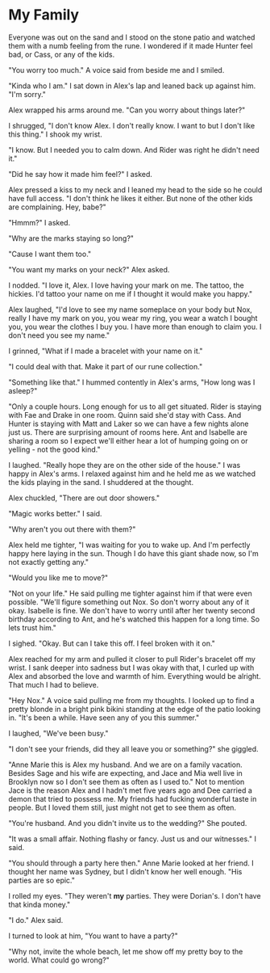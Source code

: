 # My Family

Everyone was out on the sand and I stood on the stone patio and watched them with a numb feeling from the rune.  I wondered if it made Hunter feel bad, or Cass, or any of the kids.

"You worry too much."  A voice said from beside me and I smiled.

"Kinda who I am."  I sat down in Alex's lap and leaned back up against him.  "I'm sorry."

Alex wrapped his arms around me.  "Can you worry about things later?"

I shrugged,  "I don't know Alex.  I don't really know.  I want to but I don't like this thing."  I shook my wrist.

"I know.  But I needed you to calm down.  And Rider was right he didn't need it."

"Did he say how it made him feel?"  I asked.

Alex pressed a kiss to my neck and I leaned my head to the side so he could have full access.  "I don't think he likes it either.  But none of the other kids are complaining.  Hey, babe?"

"Hmmm?" I asked.

"Why are the marks staying so long?"

"Cause I want them too."

"You want my marks on your neck?" Alex asked.

I nodded.  "I love it, Alex.  I love having your mark on me.  The tattoo, the hickies.  I'd tattoo your name on me if I thought it would make you happy."

Alex laughed, "I'd love to see my name someplace on your body but Nox, really I have my mark on you, you wear my ring, you wear a watch I bought you, you wear the clothes I buy you.  I have more than enough to claim you.  I don't need you see my name."

I grinned, "What if I made a bracelet with your name on it."

"I could deal with that.  Make it part of our rune collection."

"Something like that."  I hummed contently in Alex's arms, "How long was I asleep?"

"Only a couple hours.  Long enough for us to all get situated.  Rider is staying with Fae and Drake in one room.  Quinn said she'd stay with Cass.  And Hunter is staying with Matt and Laker so we can have a few nights alone just us.  There are surprising amount of rooms here. Ant and Isabelle are sharing a room so I expect we'll either hear a lot of humping going on or yelling - not the good kind."

I laughed.  "Really hope they are on the other side of the house."  I was happy in Alex's arms.  I relaxed against him and he held me as we watched the kids playing in the sand.  I shuddered at the thought.  

Alex chuckled, "There are out door showers."

"Magic works better."  I said.

"Why aren't you out there with them?"

Alex held me tighter, "I was waiting for you to wake up.  And I'm perfectly happy here laying in the sun.  Though I do have this giant shade now, so I'm not exactly getting any."

"Would you like me to move?"

"Not on your life."  He said pulling me tighter against him if that were even possible.  "We'll figure something out Nox.  So don't worry about any of it okay.  Isabelle is fine.  We don't have to worry until after her twenty second birthday according to Ant, and he's watched this happen for a long time.  So lets trust him."

I sighed.  "Okay.  But can I take this off.  I feel broken with it on."

Alex reached for my arm and pulled it closer to pull Rider's bracelet off my wrist.  I sank deeper into sadness but I was okay with that, I curled up with Alex and absorbed the love and warmth of him.  Everything would be alright.  That much I had to believe.

"Hey Nox."  A voice said pulling me from my thoughts.  I looked up to find a pretty blonde in a bright pink bikini standing at the edge of the patio looking in.  "It's been a while. Have seen any of you this summer."

I laughed, "We've been busy."

"I don't see your friends, did they all leave you or something?"  she giggled.


"Anne Marie this is Alex my husband.  And we are on a family vacation.  Besides Sage and his wife are expecting, and Jace and Mia well live in Brooklyn now so I don't see them as often as I used to."  Not to mention Jace is the reason Alex and I hadn't met five years ago and Dee carried a demon that tried to possess me.  My friends had fucking wonderful taste in people.  But I loved them still, just might not get to see them as often.

"You're husband.  And you didn't invite us to the wedding?"  She pouted.

"It was a small affair.  Nothing flashy or fancy.  Just us and our witnesses."  I said.

"You should through a party here then."  Anne Marie looked at her friend.  I thought her name was Sydney, but I didn't know her well enough.  "His parties are so epic."

I rolled my eyes.  "They weren't **my** parties.  They were Dorian's.  I don't have that kinda money."

"I do."  Alex said.

I turned to look at him, "You want to have a party?"

"Why not, invite the whole beach, let me show off my pretty boy to the world.  What could go wrong?"
